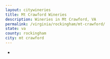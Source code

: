```yaml
---
layout: citywineries
title: Mt Crawford Wineries
description: Wineries in Mt Crawford, VA
permalink: /virginia/rockingham/mt-crawford/
state: va
county: rockingham
city: mt crawford
---
```

-
